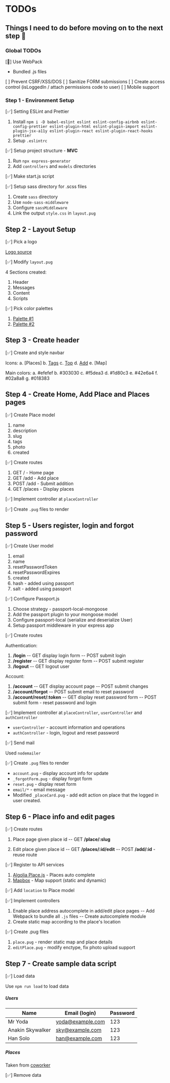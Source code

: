 # TODOs

## Things I need to do before moving on to the next step :construction:

### Global TODOs

[:construction:] Use WebPack

- Bundled .js files

[ ] Prevent CSRF/XSS/DOS
[ ] Sanitize FORM submissions
[ ] Create access control (isLoggedIn / attach permissions code to user)
[ ] Mobile support

### Step 1 - Environment Setup

[:white_check_mark:] Setting ESLint and Prettier

1.  Install `npm i -D babel-eslint eslint eslint-config-airbnb eslint-config-prettier eslint-plugin-html eslint-plugin-import eslint-plugin-jsx-a11y eslint-plugin-react eslint-plugin-react-hooks prettier`
2.  Setup `.eslintrc`

[:white_check_mark:] Setup project structure - **MVC**

1.  Run `npx express-generator`
2.  Add `controllers` and `models` directories

[:white_check_mark:] Make start.js script

[:white_check_mark:] Setup sass directory for .scss files

1.  Create `sass` directory
2.  Use `node-sass-middleware`
3.  Configure `sassMiddleware`
4.  Link the output `style.css` in `layout.pug`

## Step 2 - Layout Setup

[:white_check_mark:] Pick a logo

[Logo source]()

[:white_check_mark:] Modify `layout.pug`

4 Sections created:

1.  Header
2.  Messages
3.  Content
4.  Scripts

[:white_check_mark:] Pick color palettes

1.  [Palette #1](https://colorhunt.co/palette/166114)
2.  [Palette #2](https://www.schemecolor.com/aladdin-genie-blue-color-scheme.php)

## Step 3 - Create header

[:white_check_mark:] Create and style navbar

Icons:
a. [Places]
b. [Tags](https://www.flaticon.com/free-icon/hashtag_1827975?term=hashtag&page=1&position=5)
c. [Top](https://www.flaticon.com/free-icon/top-three_2282603?term=top&page=1&position=16)
d. [Add](https://www.flaticon.com/free-icon/plus-sign-in-circle_16909?term=add&page=1&position=17)
e. [Map]

Main colors:
a. \#efefef
b. \#303030
c. \#f5dea3
d. \#1d80c3
e. \#42e6a4
f. \#02a8a8
g. \#018383

## Step 4 - Create Home, Add Place and Places pages

[:white_check_mark:] Create Place model

1. name
2. description
3. slug
4. tags
5. photo
6. created

[:white_check_mark:] Create routes

1. GET / - Home page
2. GET /add - Add place
3. POST /add - Submit addition
4. GET /places - Display places

[:white_check_mark:] Implement controller at `placeController`

[:white_check_mark:] Create `.pug` files to render

## Step 5 - Users register, login and forgot password

[:white_check_mark:] Create User model

1. email
2. name
3. resetPasswordToken
4. resetPasswordExpires
5. created
6. hash - added using passport
7. salt - added using passport

[:white_check_mark:] Configure Passport.js

1. Choose strategy - passport-local-mongoose
2. Add the passport plugin to your mongoose model
3. Configure passport-local (serialize and deserialize User)
4. Setup passport middleware in your express app

[:white_check_mark:] Create routes

Authentication:

1. **/login**
   -- GET display login form
   -- POST submit login
2. **/register**
   -- GET display register form
   -- POST submit register
3. **/logout**
   -- GET logout user

Account:

1. **/account**
   -- GET display account page
   -- POST submit changes
2. **/account/forgot**
   -- POST submit email to reset password
3. **/account/reset/:token**
   -- GET display reset password form
   -- POST submit form - reset password and login

[:white_check_mark:] Implement controller at `placeController`, `userController` and `authController`

- `userController` - account information and operations
- `authController` - login, logout and reset password

[:white_check_mark:] Send mail

Used `nodemailer`

[:white_check_mark:] Create `.pug` files to render

- `account.pug` - display account info for update
- `_forgotForm.pug` - display forgot form
- `reset.pug` - display reset form
- `email/*` - email message
- Modified `_placeCard.pug` - add edit action on place that the logged in user created.

## Step 6 - Place info and edit pages

[:white_check_mark:] Create routes

1. Place page given place id
   -- GET **/place/:slug**

2. Edit place given place id
   -- GET **/places/:id/edit**
   -- POST **/add/:id** - reuse route

[:white_check_mark:] Register to API services

1. [Algolia Place.js](www.algolia.com) - Places auto complete
2. [Mapbox](https://www.mapbox.com/maps/) - Map support (static and dynamic)

[:white_check_mark:] Add `location` to Place model

[:white_check_mark:] Implement controllers

1. Enable place address autocomplete in add/edit place pages
   -- Add Webpack to bundle all `.js` files
   -- Create autocomplete module
2. Create static map according to the place's location

[:white_check_mark:] Create .pug files

1. `place.pug` - render static map and place details
2. `editPlace.pug` - modify enctype, fix photo upload support

## Step 7 - Create sample data script

[:white_check_mark:] Load data

Use `npm run load` to load data

##### Users

| Name             | Email (login)    | Password |
| ---------------- | ---------------- | -------- |
| Mr Yoda          | yoda@example.com | 123      |
| Anakin Skywalker | sky@example.com  | 123      |
| Han Solo         | han@example.com  | 123      |

##### Places

Taken from [coworker](https://www.coworker.com/)

[:white_check_mark:] Remove data
